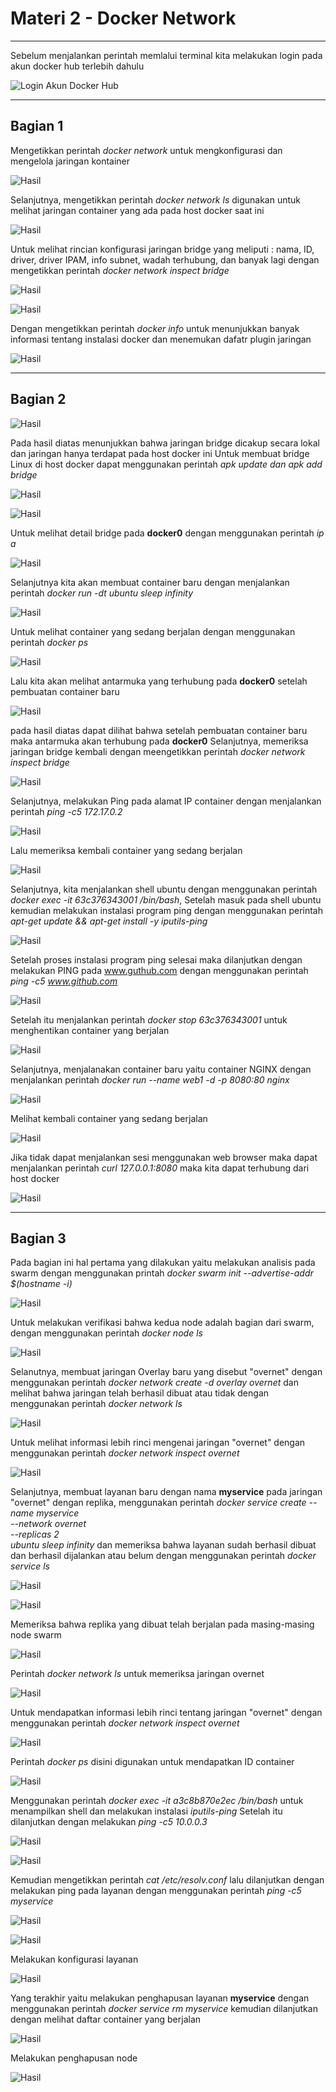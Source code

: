 # Materi 2 - Docker Network

---------------------------------------------------------------

Sebelum menjalankan perintah memlalui terminal kita melakukan login pada akun docker hub terlebih dahulu

![Login Akun Docker Hub](https://github.com/defri-surya/tekn-cloud-computing/blob/master/Minggu-10/S1.tcc-1.png)

---------------------------------------------------------------

## Bagian 1

Mengetikkan perintah *docker network* untuk mengkonfigurasi dan mengelola jaringan kontainer

![Hasil](https://github.com/defri-surya/tekn-cloud-computing/blob/master/Minggu-10/S1.tcc-2.png)

Selanjutnya, mengetikkan perintah *docker network ls* digunakan untuk melihat jaringan container yang ada pada host docker saat ini

![Hasil](https://github.com/defri-surya/tekn-cloud-computing/blob/master/Minggu-10/S1.tcc-3.png)

Untuk melihat rincian konfigurasi jaringan bridge yang meliputi : nama, ID, driver, driver IPAM, info subnet, wadah terhubung, dan banyak lagi dengan mengetikkan perintah *docker network inspect bridge*

![Hasil](https://github.com/defri-surya/tekn-cloud-computing/blob/master/Minggu-10/S1.tcc-4.png)

![Hasil](https://github.com/defri-surya/tekn-cloud-computing/blob/master/Minggu-10/S1.tcc-4%60.png)

Dengan mengetikkan perintah *docker info* untuk menunjukkan banyak informasi tentang instalasi docker dan menemukan dafatr plugin jaringan

![Hasil](https://github.com/defri-surya/tekn-cloud-computing/blob/master/Minggu-10/S1.tcc-5.png)

---------------------------------------------------------------

## Bagian 2

![Hasil](https://github.com/defri-surya/tekn-cloud-computing/blob/master/Minggu-10/S2.tcc-1.png)

Pada hasil diatas menunjukkan bahwa jaringan bridge dicakup secara lokal dan jaringan hanya terdapat pada host docker ini
Untuk membuat bridge Linux di host docker dapat menggunakan perintah *apk update dan apk add bridge*

![Hasil](https://github.com/defri-surya/tekn-cloud-computing/blob/master/Minggu-10/S2.tcc-2.png)

![Hasil](https://github.com/defri-surya/tekn-cloud-computing/blob/master/Minggu-10/S2.tcc-3.png)

Untuk melihat detail bridge pada **docker0** dengan menggunakan perintah *ip a*

![Hasil](https://github.com/defri-surya/tekn-cloud-computing/blob/master/Minggu-10/S2.tcc-4.png)

Selanjutnya kita akan membuat container baru dengan menjalankan perintah *docker run -dt ubuntu sleep infinity*

![Hasil](https://github.com/defri-surya/tekn-cloud-computing/blob/master/Minggu-10/S2.tcc-5.png)

Untuk melihat container yang sedang berjalan dengan menggunakan perintah *docker ps*

![Hasil](https://github.com/defri-surya/tekn-cloud-computing/blob/master/Minggu-10/S2.tcc-6.png)

Lalu kita akan melihat antarmuka yang terhubung pada **docker0** setelah pembuatan container baru

![Hasil](https://github.com/defri-surya/tekn-cloud-computing/blob/master/Minggu-10/S2.tcc-7.png)

pada hasil diatas dapat dilihat bahwa setelah pembuatan container baru maka antarmuka akan terhubung pada **docker0**
Selanjutnya, memeriksa jaringan bridge kembali dengan meengetikkan perintah *docker network inspect bridge*

![Hasil](https://github.com/defri-surya/tekn-cloud-computing/blob/master/Minggu-10/S2.tcc-8.png)

Selanjutnya, melakukan Ping pada alamat IP container dengan menjalankan perintah *ping -c5 172.17.0.2*

![Hasil](https://github.com/defri-surya/tekn-cloud-computing/blob/master/Minggu-10/S2.tcc-9.png)

Lalu memeriksa kembali container yang sedang berjalan

![Hasil](https://github.com/defri-surya/tekn-cloud-computing/blob/master/Minggu-10/S2.tcc-10.png)

Selanjutnya, kita menjalankan shell ubuntu dengan menggunakan perintah *docker exec -it 63c376343001 /bin/bash*, Setelah masuk pada shell ubuntu kemudian melakukan instalasi program ping dengan menggunakan perintah *apt-get update && apt-get install -y iputils-ping*

![Hasil](https://github.com/defri-surya/tekn-cloud-computing/blob/master/Minggu-10/S2.tcc-11.png)

Setelah proses instalasi program ping selesai maka dilanjutkan dengan melakukan PING pada www.guthub.com dengan menggunakan perintah *ping -c5 www.github.com*

![Hasil](https://github.com/defri-surya/tekn-cloud-computing/blob/master/Minggu-10/S2.tcc-12.png)

Setelah itu menjalankan perintah *docker stop 63c376343001* untuk menghentikan container yang berjalan

![Hasil](https://github.com/defri-surya/tekn-cloud-computing/blob/master/Minggu-10/S2.tcc-13.png)

Selanjutnya, menjalanakan container baru yaitu container NGINX dengan menjalankan perintah *docker run --name web1 -d -p 8080:80 nginx*

![Hasil](https://github.com/defri-surya/tekn-cloud-computing/blob/master/Minggu-10/S2.tcc-14.png)

Melihat kembali container yang sedang berjalan

![Hasil](https://github.com/defri-surya/tekn-cloud-computing/blob/master/Minggu-10/S2.tcc-15.png)

Jika tidak dapat menjalankan sesi menggunakan web browser maka dapat menjalankan perintah *curl 127.0.0.1:8080* maka kita dapat terhubung dari host docker

![Hasil](https://github.com/defri-surya/tekn-cloud-computing/blob/master/Minggu-10/S2.tcc-16.png)

---------------------------------------------------------------

## Bagian 3

Pada bagian ini hal pertama yang dilakukan yaitu melakukan analisis pada swarm dengan menggunakan printah *docker swarm init --advertise-addr $(hostname -i)*

![Hasil](https://github.com/defri-surya/tekn-cloud-computing/blob/master/Minggu-10/S3.tcc-1.png)

Untuk melakukan verifikasi bahwa kedua node adalah bagian dari swarm, dengan menggunakan perintah *docker node ls*

![Hasil](https://github.com/defri-surya/tekn-cloud-computing/blob/master/Minggu-10/S3.tcc-2.png)

Selanutnya, membuat jaringan Overlay baru yang disebut "overnet" dengan menggunakan perintah *docker network create -d overlay overnet* dan melihat bahwa jaringan telah berhasil dibuat atau tidak dengan menggunakan perintah *docker network ls*

![Hasil](https://github.com/defri-surya/tekn-cloud-computing/blob/master/Minggu-10/S3.tcc-3.png)

Untuk melihat informasi lebih rinci mengenai jaringan "overnet" dengan menggunakan perintah *docker network inspect overnet*

![Hasil](https://github.com/defri-surya/tekn-cloud-computing/blob/master/Minggu-10/S3.tcc-5.png)

Selanjutnya, membuat layanan baru dengan nama **myservice** pada jaringan "overnet" dengan replika, menggunakan perintah
*docker service create --name myservice \
--network overnet \
--replicas 2 \
ubuntu sleep infinity*
dan memeriksa bahwa layanan sudah berhasil dibuat dan berhasil dijalankan atau belum dengan menggunakan perintah *docker service ls*

![Hasil](https://github.com/defri-surya/tekn-cloud-computing/blob/master/Minggu-10/S3.tcc-6.png)

![Hasil](https://github.com/defri-surya/tekn-cloud-computing/blob/master/Minggu-10/S3.tcc-7.png)

Memeriksa bahwa replika yang dibuat telah berjalan pada masing-masing node swarm

![Hasil](https://github.com/defri-surya/tekn-cloud-computing/blob/master/Minggu-10/S3.tcc-8.png)

Perintah *docker network ls* untuk memeriksa jaringan overnet

![Hasil](https://github.com/defri-surya/tekn-cloud-computing/blob/master/Minggu-10/S3.tcc-9.png)

Untuk mendapatkan informasi lebih rinci tentang jaringan "overnet" dengan menggunakan perintah *docker network inspect overnet*

![Hasil](https://github.com/defri-surya/tekn-cloud-computing/blob/master/Minggu-10/S3.tcc-10.png)

Perintah *docker ps* disini digunakan untuk mendapatkan ID container

![Hasil](https://github.com/defri-surya/tekn-cloud-computing/blob/master/Minggu-10/S3.tcc-11.png)

Menggunakan perintah *docker exec -it a3c8b870e2ec /bin/bash* untuk menampilkan shell dan melakukan instalasi *iputils-ping* Setelah itu dilanjutkan dengan melakukan *ping -c5 10.0.0.3*

![Hasil](https://github.com/defri-surya/tekn-cloud-computing/blob/master/Minggu-10/S3.tcc-12.png)

![Hasil](https://github.com/defri-surya/tekn-cloud-computing/blob/master/Minggu-10/S3.tcc-13.png)

Kemudian mengetikkan perintah *cat /etc/resolv.conf* lalu dilanjutkan dengan melakukan ping pada layanan dengan menggunakan perintah *ping -c5 myservice*

![Hasil](https://github.com/defri-surya/tekn-cloud-computing/blob/master/Minggu-10/S3.tcc-14.png)

![Hasil](https://github.com/defri-surya/tekn-cloud-computing/blob/master/Minggu-10/S3.tcc-15.png)

Melakukan konfigurasi layanan

![Hasil](https://github.com/defri-surya/tekn-cloud-computing/blob/master/Minggu-10/S3.tcc-16.png)

Yang terakhir yaitu melakukan penghapusan layanan **myservice** dengan menggunakan perintah *docker service rm myservice* kemudian dilanjutkan dengan melihat daftar container yang berjalan

![Hasil](https://github.com/defri-surya/tekn-cloud-computing/blob/master/Minggu-10/S3.tcc-17.png)

Melakukan penghapusan node

![Hasil](https://github.com/defri-surya/tekn-cloud-computing/blob/master/Minggu-10/S3.tcc-18.png)
